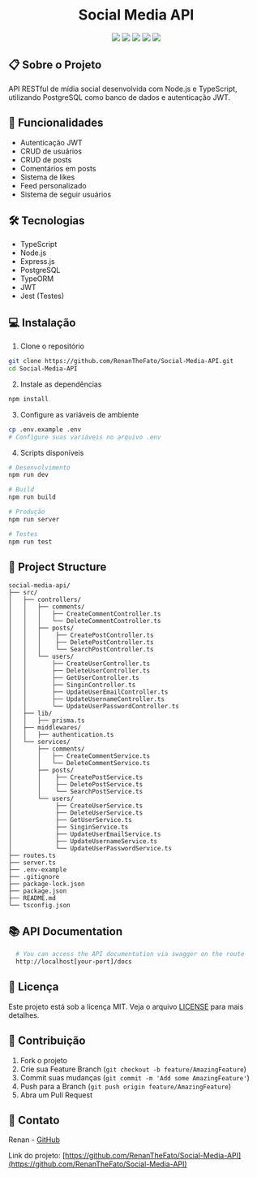 <h1 align='center'>
  Social Media API
</h1>

<div align="center">
<img src="https://img.shields.io/badge/TypeScript-007ACC?style=for-the-badge&logo=typescript&logoColor=white">
<img src="https://img.shields.io/badge/Node.js-339933?style=for-the-badge&logo=nodedotjs&logoColor=white">
<img src="https://img.shields.io/badge/PostgreSQL-316192?style=for-the-badge&logo=postgresql&logoColor=white">
<img src="https://img.shields.io/badge/JWT-000000?style=for-the-badge&logo=JSON%20web%20tokens&logoColor=white">
<img src="https://img.shields.io/badge/Express.js-000000?style=for-the-badge&logo=express&logoColor=white">
</div>

## 📋 Sobre o Projeto

API RESTful de mídia social desenvolvida com Node.js e TypeScript, utilizando PostgreSQL como banco de dados e autenticação JWT.


## 🚀 Funcionalidades

- Autenticação JWT
- CRUD de usuários
- CRUD de posts
- Comentários em posts
- Sistema de likes
- Feed personalizado
- Sistema de seguir usuários

## 🛠️ Tecnologias

- TypeScript
- Node.js
- Express.js
- PostgreSQL
- TypeORM
- JWT
- Jest (Testes)

## 💻 Instalação

1. Clone o repositório
```bash
git clone https://github.com/RenanTheFato/Social-Media-API.git
cd Social-Media-API
```

2. Instale as dependências
```bash
npm install
```

3. Configure as variáveis de ambiente
```bash
cp .env.example .env
# Configure suas variáveis no arquivo .env
```

4. Scripts disponíveis

```bash
# Desenvolvimento
npm run dev

# Build
npm run build

# Produção
npm run server

# Testes
npm run test
```
## 📁 Project Structure

```
social-media-api/
├── src/
│   ├── controllers/
│   │   ├── comments/
│   │   │   ├── CreateCommentController.ts
│   │   │   └── DeleteCommentController.ts
│   │   ├── posts/
│   │   │    ├── CreatePostController.ts
│   │   │    ├── DeletePostController.ts
│   │   │    └── SearchPostController.ts
│   │   └── users/
│   │       ├── CreateUserController.ts
│   │       ├── DeleteUserController.ts
│   │       ├── GetUserController.ts
│   │       ├── SinginController.ts
│   │       ├── UpdateUserEmailController.ts
│   │       ├── UpdateUsernameController.ts
│   │       └── UpdateUserPasswordController.ts
│   ├── lib/
│   │   ├── prisma.ts
│   ├── middlewares/
│   │   ├── authentication.ts
│   └── services/
│       ├── comments/
│       │   ├── CreateCommentService.ts
│       │   └── DeleteCommentService.ts
│       ├── posts/
│       │    ├── CreatePostService.ts
│       │    ├── DeletePostService.ts
│       │    └── SearchPostService.ts
│       └── users/
│            ├── CreateUserService.ts
│            ├── DeleteUserService.ts
│            ├── GetUserService.ts
│            ├── SinginService.ts
│            ├── UpdateUserEmailService.ts
│            ├── UpdateUsernameService.ts
│            └── UpdateUserPasswordService.ts
├── routes.ts
├── server.ts
├── .env-example
├── .gitignore
├── package-lock.json
├── package.json
├── README.md
└── tsconfig.json
```

## 📚 API Documentation

```bash
  # You can access the API documentation via swagger on the route
  http://localhost[your-port]/docs
```

## 📄 Licença

Este projeto está sob a licença MIT. Veja o arquivo [LICENSE](LICENSE) para mais detalhes.

## 👥 Contribuição

1. Fork o projeto
2. Crie sua Feature Branch (`git checkout -b feature/AmazingFeature`)
3. Commit suas mudanças (`git commit -m 'Add some AmazingFeature'`)
4. Push para a Branch (`git push origin feature/AmazingFeature`)
5. Abra um Pull Request

## 📧 Contato

Renan - [GitHub](https://github.com/RenanTheFato)

Link do projeto: [https://github.com/RenanTheFato/Social-Media-API](https://github.com/RenanTheFato/Social-Media-API)